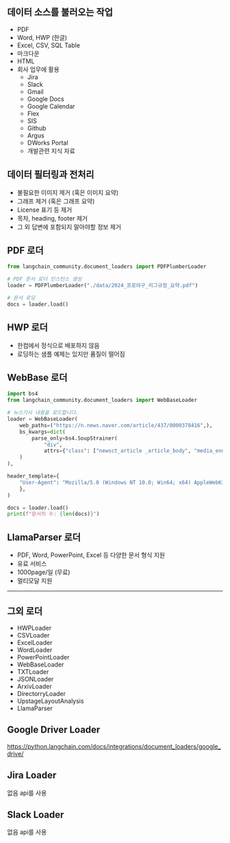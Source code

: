 ## 데이터 소스를 불러오는 작업
- PDF
- Word, HWP (한글)
- Excel, CSV, SQL Table
- 마크다운
- HTML
- 회사 업무에 활용
	- Jira
	- Slack
	- Gmail
	- Google Docs
	- Google Calendar
	- Flex
	- SIS
	- Github
	- Argus
	- DWorks Portal
	- 개발관련 지식 자료

## 데이터 필터링과 전처리
- 불필요한 이미지 제거 (혹은 이미지 요약)
- 그래프 제거 (혹은 그래프 요약)
- License 표기 등 제거
- 목차, heading, footer 제거
- 그 외 답변에 포함되지 말아야할 정보 제거


## PDF 로더
```python
from langchain_community.document_loaders import PDFPlumberLoader

# PDF 문서 로더 인스턴스 생성
loader = PDFPlumberLoader("./data/2024_프로야구_리그규정_요약.pdf")

# 문서 로딩
docs = loader.load()
```

## HWP 로더
- 한컴에서 정식으로 배포하지 않음
- 로딩하는 샘플 예제는 있지만 품질이 떨어짐

## WebBase 로더
```python
import bs4
from langchain_community.document_loaders import WebBaseLoader

# 뉴스기사 내용을 로드합니다.
loader = WebBaseLoader(
	web_paths=("https://n.news.naver.com/article/437/0000378416",),
	bs_kwargs=dict(
		parse_only=bs4.SoupStrainer(
			"div",
			attrs={"class": ["newsct_article _article_body", "media_end_head_title"]},
	)
),

header_template={
	"User-Agent": "Mozilla/5.0 (Windows NT 10.0; Win64; x64) AppleWebKit/537.36 (KHTML, like Gecko) Chrome/102.0.0.0 Safari/537.36",
	},
)

docs = loader.load()
print(f"문서의 수: {len(docs)}")
```


## LlamaParser 로더
- PDF, Word, PowerPoint, Excel 등 다양한 문서 형식 지원
- 유료 서비스 
- 1000page/일 (무료)
- 멀티모달 지원


---
## 그외 로더
- HWPLoader
- CSVLoader
- ExcelLoader
- WordLoader
- PowerPointLoader
- WebBaseLoader
- TXTLoader
- JSONLoader
- ArxivLoader
- DirectorryLoader
- UpstageLayoutAnalysis
- LlamaParser

## Google Driver Loader
https://python.langchain.com/docs/integrations/document_loaders/google_drive/


## Jira Loader
없음
api를 사용

## Slack Loader
없음
api를 사용

